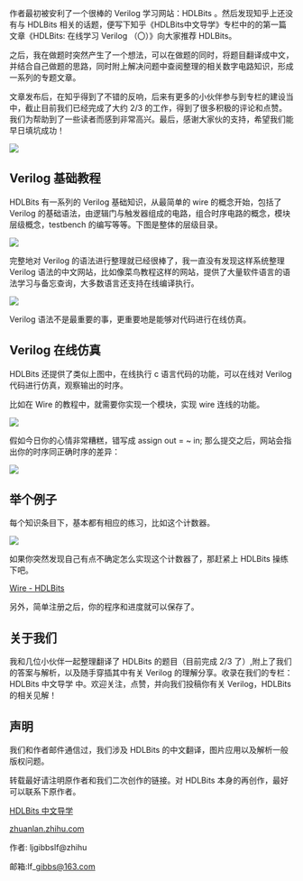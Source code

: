 作者最初被安利了一个很棒的 Verilog 学习网站：HDLBits 。然后发现知乎上还没有与 HDLBits 相关的话题，便写下知乎《HDLBits中文导学》专栏中的的第一篇文章《HDLBits: 在线学习 Verilog （〇）》向大家推荐 HDLBits。

之后，我在做题时突然产生了一个想法，可以在做题的同时，将题目翻译成中文，并结合自己做题的思路，同时附上解决问题中查阅整理的相关数字电路知识，形成一系列的专题文章。

文章发布后，在知乎得到了不错的反响，后来有更多的小伙伴参与到专栏的建设当中，截止目前我们已经完成了大约 2/3 的工作，得到了很多积极的评论和点赞。我们为帮助到了一些读者而感到非常高兴。最后，感谢大家伙的支持，希望我们能早日填坑成功！

![](https://pic2.zhimg.com/80/v2-6e93cba897b5cb258753fb7239611e51_720w.jpg)

## **Verilog 基础教程**

HDLBits 有一系列的 Verilog 基础知识，从最简单的 wire 的概念开始，包括了 Verilog 的基础语法，由逻辑门与触发器组成的电路，组合时序电路的概念，模块层级概念，testbench 的编写等等。下图是整体的层级目录。

![](https://pic4.zhimg.com/80/v2-80b84189ce69c7c50087b39c8afd9697_720w.jpg)

完整地对 Verilog 的语法进行整理就已经很棒了，我一直没有发现这样系统整理 Verilog 语法的中文网站，比如像菜鸟教程这样的网站，提供了大量软件语言的语法学习与备忘查询，大多数语言还支持在线编译执行。

![](https://pic3.zhimg.com/80/v2-3c96a8ef5f84ec2207e2f1f30a038aa6_720w.jpg)

Verilog 语法不是最重要的事，更重要地是能够对代码进行在线仿真。

## **Verilog 在线仿真**

HDLBits 还提供了类似上图中，在线执行 c 语言代码的功能，可以在线对 Verilog 代码进行仿真，观察输出的时序。

比如在 Wire 的教程中，就需要你实现一个模块，实现 wire 连线的功能。

![](https://pic3.zhimg.com/80/v2-4aa5d212f6b904f4df92aea6e4509522_720w.jpg)

假如今日你的心情非常糟糕，错写成 assign out = ~ in; 那么提交之后，网站会指出你的时序同正确时序的差异：

![](https://pic3.zhimg.com/80/v2-89f36fd672e5d2a0b719fd82f6afaf76_720w.jpg)

## **举个例子**

每个知识条目下，基本都有相应的练习，比如这个计数器。

![](https://pic1.zhimg.com/80/v2-bf4055fa9ece3f724dc0bd68da8980f8_720w.jpg)

如果你突然发现自己有点不确定怎么实现这个计数器了，那赶紧上 HDLBits 操练下吧。

[Wire - HDLBits​](https://link.zhihu.com/?target=https%3A//hdlbits.01xz.net/wiki/Wire)

另外，简单注册之后，你的程序和进度就可以保存了。

## **关于我们**

我和几位小伙伴一起整理翻译了 HDLBits 的题目（目前完成 2/3 了）,附上了我们的答案与解析，以及随手穿插其中有关 Verilog 的理解分享。收录在我们的专栏：HDLBits 中文导学 中。欢迎关注，点赞，并向我们投稿你有关 Verilog，HDLBits 的相关见解！

## **声明**

我们和作者邮件通信过，我们涉及 HDLBits 的中文翻译，图片应用以及解析一般版权问题。

转载最好请注明原作者和我们二次创作的链接。对 HDLBits 本身的再创作，最好可以联系下原作者。

[HDLBits 中文导学​](https://zhuanlan.zhihu.com/c_1131528588117385216)

[zhuanlan.zhihu.com](https://zhuanlan.zhihu.com/c_1131528588117385216)

作者: ljgibbslf@zhihu

邮箱:lf\_gibbs@163.com

